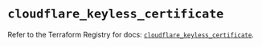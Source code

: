 # `cloudflare_keyless_certificate`

Refer to the Terraform Registry for docs: [`cloudflare_keyless_certificate`](https://registry.terraform.io/providers/cloudflare/cloudflare/5.2.0/docs/resources/keyless_certificate).
